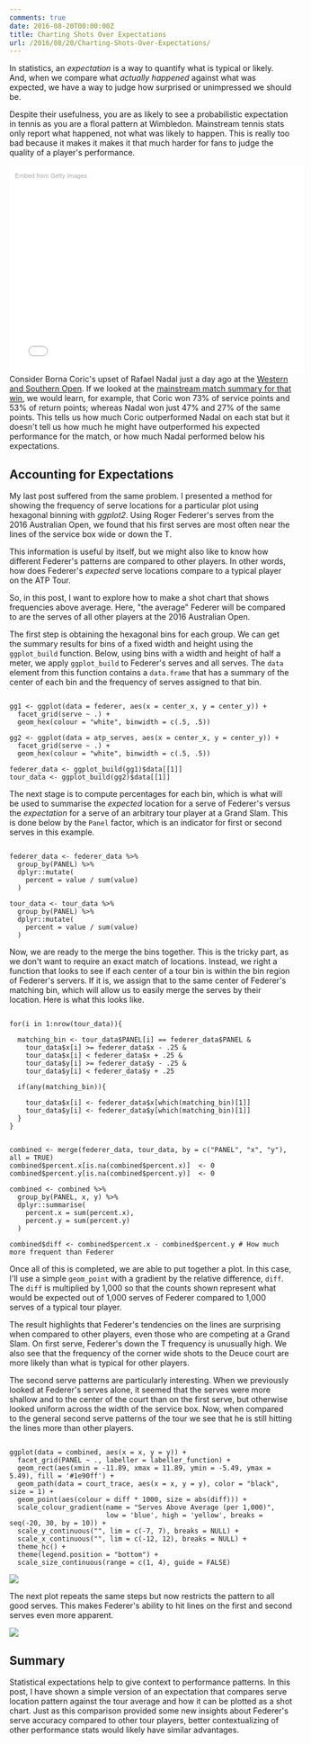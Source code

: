```yaml
---
comments: true
date: 2016-08-20T00:00:00Z
title: Charting Shots Over Expectations
url: /2016/08/20/Charting-Shots-Over-Expectations/
---
```


In statistics, an _expectation_ is a way to quantify what is typical or likely. And, when we compare what _actually happened_ against what was expected, we have a way to judge how surprised or unimpressed we should be. 

Despite their usefulness, you are as likely to see a probabilistic expectation in tennis as you are a floral pattern at Wimbledon. Mainstream tennis stats only report what happened, not what was likely to happen. This is really too bad because it makes it makes it that much harder for fans to judge the quality of a player's performance. 

<div class="getty embed image" style="background-color:#fff;display:inline-block;font-family:'Helvetica Neue',Helvetica,Arial,sans-serif;color:#a7a7a7;font-size:11px;width:100%;max-width:594px;float:left;padding:2%;"><div style="padding:0;margin:0;text-align:left;"><a href="http://www.gettyimages.com/detail/591901980" target="_blank" style="color:#a7a7a7;text-decoration:none;font-weight:normal !important;border:none;display:inline-block;">Embed from Getty Images</a></div><div style="overflow:hidden;position:relative;height:0;padding:66.666667% 0 0 0;width:100%;"><iframe src="//embed.gettyimages.com/embed/591901980?et=WP1KShoFRERqB-CafJ4vXg&viewMoreLink=off&sig=wOWfpr92S9o3aNBGonZnbnC5LRC0pUZn-QJJtG89mNU=&caption=true" width="400" height="250" scrolling="no" frameborder="0" style="display:inline-block;position:absolute;top:0;left:0;width:100%;height:100%;margin:0;"></iframe></div><p style="margin:0;"></p></div>

Consider Borna Coric's upset of Rafael Nadal just a day ago at the [Western and Southern Open](http://www.tennis.com/pro-game/2016/08/dimitrov-upsets-2nd-seed-wawrinka-in-cincinnati/60035/). If we looked at the [mainstream match summary for that win](http://www.atpworldtour.com/en/tournaments/western--southern-open/422/2016/match-stats/cg80/n409/match-stats?), we would learn, for example, that Coric won 73% of service points and 53% of return points; whereas Nadal won just 47% and 27% of the same points. This tells us how much Coric outperformed Nadal on each stat but it doesn't tell us how much he might have outperformed his expected performance for the match, or how much Nadal performed below his expectations. 

## Accounting for Expectations

My last post suffered from the same problem. I presented a method for showing the frequency of serve locations for a particular plot using hexagonal binning with _ggplot2_. Using Roger Federer's serves from the 2016 Australian Open, we found that his first serves are most often near the lines of the service box wide or down the T. 

This information is useful by itself, but we might also like to know how different Federer's patterns are compared to other players. In other words, how does Federer's _expected_ serve locations compare to a typical player on the ATP Tour. 

So, in this post, I want to explore how to make a shot chart that shows frequencies above average. Here, "the average" Federer will be compared to are the serves of all other players at the 2016 Australian Open. 

The first step is obtaining the hexagonal bins for each group. We can get the summary results for bins of a fixed width and height using the `ggplot_build` function. Below, using bins with a width and height of half a meter, we apply `ggplot_build` to Federer's serves and all serves. The `data` element from this function contains a `data.frame` that has a summary of the center of each bin and the frequency of serves assigned to that bin. 


<pre><code>
gg1 <- ggplot(data = federer, aes(x = center_x, y = center_y)) +
  facet_grid(serve ~ .) +
  geom_hex(colour = "white", binwidth = c(.5, .5)) 
  
gg2 <- ggplot(data = atp_serves, aes(x = center_x, y = center_y)) +
  facet_grid(serve ~ .) +
  geom_hex(colour = "white", binwidth = c(.5, .5)) 
  
federer_data <- ggplot_build(gg1)$data[[1]]
tour_data <- ggplot_build(gg2)$data[[1]]
</code></pre>

The next stage is to compute percentages for each bin, which is what will be used to summarise the _expected_ location for a serve of Federer's versus the _expectation_ for a serve of an arbitrary tour player at a Grand Slam. This is done below by the `Panel` factor, which is an indicator for first or second serves in this example.


<pre><code>
federer_data <- federer_data %>%
  group_by(PANEL) %>%
  dplyr::mutate(
    percent = value / sum(value)
  )

tour_data <- tour_data %>%
  group_by(PANEL) %>%
  dplyr::mutate(
    percent = value / sum(value)
  )
</code></pre>


Now, we are ready to the merge the bins together. This is the tricky part, as we don't want to require an exact match of locations. Instead, we right a function that looks to see if each center of a tour bin is within the bin region of Federer's servers. If it is, we assign that to the same center of Federer's matching bin, which will allow us to easily merge the serves by their location. Here is what this looks like.


<pre><code>
for(i in 1:nrow(tour_data)){
  
  matching_bin <- tour_data$PANEL[i] == federer_data$PANEL & 
    tour_data$x[i] >= federer_data$x - .25 & 
    tour_data$x[i] < federer_data$x + .25 & 
    tour_data$y[i] >= federer_data$y - .25 & 
    tour_data$y[i] < federer_data$y + .25
  
  if(any(matching_bin)){

    tour_data$x[i] <- federer_data$x[which(matching_bin)[1]]
    tour_data$y[i] <- federer_data$y[which(matching_bin)[1]]
  }
}
  
    
combined <- merge(federer_data, tour_data, by = c("PANEL", "x", "y"), all = TRUE)
combined$percent.x[is.na(combined$percent.x)]  <- 0
combined$percent.y[is.na(combined$percent.y)]  <- 0

combined <- combined %>%
  group_by(PANEL, x, y) %>%
  dplyr::summarise(
    percent.x = sum(percent.x),
    percent.y = sum(percent.y)
  )

combined$diff <- combined$percent.x - combined$percent.y # How much more frequent than Federer
</code></pre>

Once all of this is completed, we are able to put together a plot. In this case, I'll use a simple `geom_point` with a gradient by the relative difference, `diff`. The `diff` is multiplied by 1,000 so that the counts shown represent what would be expected out of 1,000 serves of Federer compared to 1,000 serves of a typical tour player. 

The result highlights that Federer's tendencies on the lines are surprising when compared to other players, even those who are competing at a Grand Slam. On first serve, Federer's down the T frequency is unusually high. We also see that the frequency of the corner wide shots to the Deuce court are more likely than what is typical for other players. 

The second serve patterns are particularly interesting. When we previously looked at Federer's serves alone, it seemed that the serves were more shallow and to the center of the court than on the first serve, but otherwise looked uniform across the width of the service box. Now, when compared to the general second serve patterns of the tour we see that he is still hitting the lines more than other players. 


<pre><code>
ggplot(data = combined, aes(x = x, y = y)) +
  facet_grid(PANEL ~ ., labeller = labeller_function) +
  geom_rect(aes(xmin = -11.89, xmax = 11.89, ymin = -5.49, ymax = 5.49), fill = '#1e90ff') +
  geom_path(data = court_trace, aes(x = x, y = y), color = "black", size = 1) +
  geom_point(aes(colour = diff * 1000, size = abs(diff))) +
  scale_colour_gradient(name = "Serves Above Average (per 1,000)", 
                        low = 'blue', high = 'yellow', breaks = seq(-20, 30, by = 10)) + 
  scale_y_continuous("", lim = c(-7, 7), breaks = NULL) +
  scale_x_continuous("", lim = c(-12, 12), breaks = NULL) +
  theme_hc() + 
  theme(legend.position = "bottom") + 
  scale_size_continuous(range = c(1, 4), guide = FALSE)
</code></pre>


<img src="/assets/merged_bin_shotchart-1.png">

The next plot repeats the same steps but now restricts the pattern to all good serves. This makes Federer's ability to hit lines on the first and second serves even more apparent. 


<img src="/assets/merged_bin_shotchart2-1.png">

## Summary

Statistical expectations help to give context to performance patterns. In this post, I have shown a simple version of an expectation that compares serve location pattern against the tour average and how it can be plotted as a shot chart. Just as this comparison provided some new insights about Federer's serve accuracy compared to other tour players, better contextualizing of other performance stats would likely have similar advantages. 
